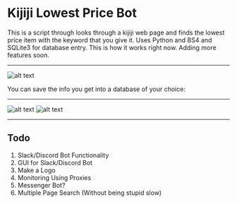 # Kijiji Lowest Price Bot
This is a script through looks through a kijiji web page and finds the
lowest price item with the keyword that you give it.
Uses Python and BS4 and SQLite3 for database entry.
This is how it works right now. Adding more features soon.

---------------------------------------------------------------------
![alt text](https://i.imgur.com/pU1ukGf.png)

You can save the info you get into a database of your choice:

----------------------------------------------------------------------
![alt text](https://i.imgur.com/5TGRAaZ.png)
![alt text](https://i.imgur.com/vXuh0ez.png)

-------------------------------------------------------------------------

## Todo

1. Slack/Discord Bot Functionality
2. GUI for Slack/Discord Bot
3. Make a Logo
4. Monitoring Using Proxies
5. Messenger Bot?
6. Multiple Page Search (Without being stupid slow)
